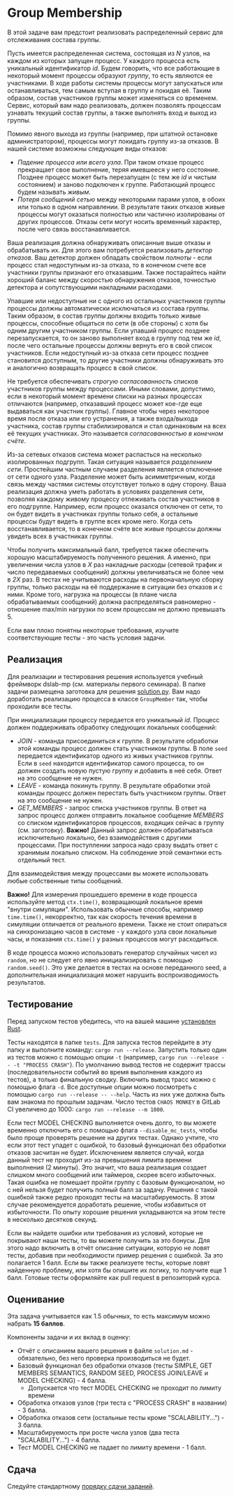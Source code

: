 # Group Membership

В этой задаче вам предстоит реализовать распределенный сервис для отслеживания состава группы.

Пусть имеется распределенная система, состоящая из _N_ узлов, на каждом из которых запущен процесс. У каждого процесса есть уникальный идентификатор _id_. Будем говорить, что все работающие в некоторый момент процессы образуют _группу_, то есть являются ее участниками. В ходе работы системы процессы могут запускаться или останавливаться, тем самым вступая в группу и покидая её. Таким образом, состав участников группы может изменяться со временем. Сервис, который вам надо реализовать, должен позволять процессам узнавать текущий состав группы, а также выполнять вход и выход из группы.

Помимо явного выхода из группы (например, при штатной остановке администратором), процессы могут покидать группу из-за отказов. В нашей системе возможны следующие виды отказов:
- _Падение процесса или всего узла_. При таком отказе процесс прекращает свое выполнение, теряя имевшееся у него состояние. Позднее процесс может быть перезапущен (с тем же _id_ и чистым состоянием) и заново подключен к группе. Работающий процесс будем называть _живым_.
- _Потеря сообщений сетью_ между некоторыми парами узлов, в обоих или только в одном направлении. В результате таких отказов живые процессы могут оказаться полностью или частично изолированы от других процессов. Отказы сети могут носить временный характер, после чего связь восстанавливается.

Ваша реализация должна обнаруживать описанные выше отказы и обрабатывать их. Для этого вам потребуется реализовать _детектор отказов_. Ваш детектор должен обладать свойством _полноты_ - если процесс стал недоступным из-за отказа, то в конечном счете все участники группы признают его отказавшим. Также постарайтесь найти хороший баланс между скоростью обнаружения отказов, точностью детектора и сопутствующими накладными расходами.

Упавшие или недоступные ни с одного из остальных участников группы процессы должны автоматически исключаться из состава группы. Таким образом, в состав группы должны входить только живые процессы, способные общаться по сети (в обе стороны) с хотя бы одним другим участником группы. Если упавший процесс позднее перезапускается, то он заново выполняет вход в группу под тем же _id_, после чего остальные процессы должны вернуть его в свой список участников. Если недоступный из-за отказа сети процесс позднее становится доступным, то другие участники должны обнаруживать это и аналогично возвращать процесс в свой список. 

Не требуется обеспечивать _строгую согласованность_ списков участников группы между процессами. Иными словами, допустимо, если в некоторый момент времени списки на разных процессах отличаются (например, отказавший процесс может кое-где еще выдаваться как участник группы). Главное чтобы через некоторое время после отказа или его устранения, а также входа/выхода участника, состав группы стабилизировался и стал одинаковым на всех её текущих участниках. Это называется _согласованностью в конечном счёте_.

Из-за сетевых отказов система может распасться на несколько изолированных подгрупп. Такая ситуация называется _разделением сети_. Простейшим частным случаем разделения является отключение от сети одного узла. Разделение может быть асимметричным, когда связь между частями системы отсутствует только в одну сторону. Ваша реализация должна уметь работать в условиях разделения сети, позволяя каждому живому процессу отлеживать состав участников в его подгруппе. Например, если процесс оказался отключен от сети, то он будет видеть в участниках группы только себя, а остальные процессы будут видеть в группе всех кроме него. Когда сеть восстанавливается, то в конечном счёте все живые процессы должны увидеть всех в участниках группы.

Чтобы получить максимальный балл, требуется также обеспечить хорошую масштабируемость полученного решения. А именно, при увеличении числа узлов в _X_ раз накладные расходы (сетевой трафик и число передаваемых сообщений) должны увеличиваться не более чем в _2X_ раз.  В тестах не учитываются расходы на первоначальную сборку группы, только расходы на её поддержание в ситуации без отказов и с ними. Кроме того, нагрузка на процессы (в плане числа обрабатываемых сообщений) должна распределяться равномерно - отношение max/min нагрузки по всем процессам не должно превышать 5.

Если вам плохо понятны некоторые требования, изучите соответствующие тесты - это часть условия задачи.

## Реализация

Для реализации и тестирования решения используется учебный фреймворк dslab-mp (см. материалы первого семинара). В папке задачи размещена заготовка для решения [solution.py](solution.py). Вам надо доработать реализацию процесса в классе `GroupMember` так, чтобы проходили все тесты.

При инициализации процессу передается его уникальный _id_. Процесс должен поддерживать обработку следующих локальных сообщений:
- _JOIN_ - команда присоединиться к группе. В результате обработки этой команды процесс должен стать участником группы. В поле `seed` передается идентификатор одного из живых участников группы. Если в `seed` находится идентификатор самого процесса, то он должен создать новую пустую группу и добавить в неё себя. Ответ на это сообщение не нужен.
- _LEAVE_ - команда покинуть группу. В результате обработки этой команды процесс должен перестать быть участником группы. Ответ на это сообщение не нужен.
- _GET_MEMBERS_ - запрос списка участников группы. В ответ на запрос процесс должен отправить локальное сообщение _MEMBERS_ со списком идентификаторов процессов, входящих сейчас в группу (см. заготовку). **Важно!** Данный запрос должен обрабатываться исключительно локально, без взаимодействия с другими процессами. При поступлении запроса надо сразу выдать ответ с хранимым локально списком. На соблюдение этой семантики есть отдельный тест.

Для взаимодействия между процессами вы можете использовать любые собственные типы сообщений.

**Важно!** Для измерения прошедшего времени в коде процесса используйте метод `ctx.time()`, возвращающий локальное время "внутри симуляции". Использовать обычные способы, например `time.time()`, некорректно, так как скорость течения времени в симуляции отличается от реального времени. Также не стоит опираться на синхронизацию часов в системе - у каждого узла свои локальные часы, и показания `ctx.time()` у разных процессов могут расходиться.

В коде процесса можно использовать генератор случайных чисел из `random`, но не следует его явно инициализировать с помощью `random.seed()`. Это уже делается в тестах на основе переданного seed, а дополнительная инициализация может нарушить воспроизводимость результатов.

## Тестирование

Перед запуском тестов убедитесь, что на вашей машине [установлен Rust](https://www.rust-lang.org/tools/install). 

Тесты находятся в папке `tests`. Для запуска тестов перейдите в эту папку и выполните команду: `cargo run --release`. Запустить только один из тестов можно с помощью опции `-t` (например, `cargo run --release -- -t "PROCESS CRASH"`). По умолчанию вывод тестов не содержит трассы (последовательности событий во время выполнения каждого из тестов), а только финальную сводку. Включить вывод трасс можно с помощью флага `-d`. Все доступные опции можно посмотреть с помощью `cargo run --release -- --help`. Часть из них уже должна быть вам знакома по прошлым задачам. Число тестов `CHAOS MONKEY` в GitLab CI увеличено до 1000: `cargo run --release --m 1000`.

Если тест MODEL CHECKING выполняется очень долго, то вы можете временно отключить его с помощью флага `--disable_mc_tests`, чтобы было проще проверять решение на других тестах. Однако учтите, что если этот тест упадет с ошибкой, то базовый функционал без обработки отказов засчитан не будет. Исключением является случай, когда данный тест не проходит из-за превышения лимита времени выполнения (2 минуты). Это значит, что ваша реализация создает слишком много сообщений или таймеров, скорее всего избыточных. Такая ошибка не помешает пройти группу с базовым функционалом, но с ней нельзя будет получить полный балл за задачу. Решения с такой ошибкой также редко проходят тесты на масштабируемость. В этом случае рекомендуется доработать решение, чтобы избавиться от избыточности. По опыту хорошие решения укладываются на этом тесте в несколько десятков секунд.

Если вы найдете ошибки или требования из условий, которые не покрывают наши тесты, то вы можете получить за это бонусы. Для этого надо включить в отчёт описание ситуации, которую не ловят тесты, добавив при необходимости пример решения с ошибкой. За это полагается 1 балл. Если вы также реализуете тесты, которые ловят найденную проблему, или хотя бы опишите их логику, то получите еще 1 балл. Готовые тесты оформляйте как pull request в репозиторий курса.

## Оценивание

Эта задача учитывается как 1.5 обычных, то есть максимум можно набрать **15 баллов**.

Компоненты задачи и их вклад в оценку:
- Отчёт с описанием вашего решения в файле `solution.md` - обязательно, без него проверка производиться не будет.
- Базовый функционал без обработки отказов (тесты SIMPLE, GET MEMBERS SEMANTICS, RANDOM SEED, PROCESS JOIN/LEAVE и MODEL CHECKING) - 4 балла.
  - Допускается что тест MODEL CHECKING не проходит по лимиту времени
- Обработка отказов узлов (три теста с "PROCESS CRASH" в названии) - 3 балла.
- Обработка отказов сети (остальные тесты кроме "SCALABILITY...") - 3 балла.
- Масштабируемость при росте числа узлов (два теста "SCALABILITY...") - 4 балла.
- Тест MODEL CHECKING не падает по лимиту времени - 1 балл.

## Сдача

Следуйте стандартному [порядку сдачи заданий](../readme.md).
